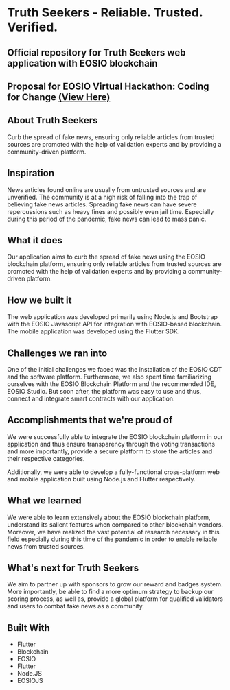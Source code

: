 # Truth Seekers - Reliable. Trusted. Verified.

## Official repository for Truth Seekers web application with EOSIO blockchain

## Proposal for EOSIO Virtual Hackathon: Coding for Change [(View Here)](https://devpost.com/software/truth-seekers)

## About Truth Seekers
Curb the spread of fake news, ensuring only reliable articles from trusted sources are promoted with the help of validation experts and by providing a community-driven platform.

## Inspiration
News articles found online are usually from untrusted sources and are unverified. The community is at a high risk of falling into the trap of believing fake news articles. Spreading fake news can have severe repercussions such as heavy fines and possibly even jail time. Especially during this period of the pandemic, fake news can lead to mass panic.

## What it does
Our application aims to curb the spread of fake news using the EOSIO blockchain platform, ensuring only reliable articles from trusted sources are promoted with the help of validation experts and by providing a community-driven platform.

## How we built it
The web application was developed primarily using Node.js and Bootstrap with the EOSIO Javascript API for integration with EOSIO-based blockchain. The mobile application was developed using the Flutter SDK.

## Challenges we ran into
One of the initial challenges we faced was the installation of the EOSIO CDT and the software platform. Furthermore, we also spent time familiarizing ourselves with the EOSIO Blockchain Platform and the recommended IDE, EOSIO Studio. But soon after, the platform was easy to use and thus, connect and integrate smart contracts with our application.

## Accomplishments that we're proud of
We were successfully able to integrate the EOSIO blockchain platform in our application and thus ensure transparency through the voting transactions and more importantly, provide a secure platform to store the articles and their respective categories.

Additionally, we were able to develop a fully-functional cross-platform web and mobile application built using Node.js and Flutter respectively.

## What we learned
We were able to learn extensively about the EOSIO blockchain platform, understand its salient features when compared to other blockchain vendors. Moreover, we have realized the vast potential of research necessary in this field especially during this time of the pandemic in order to enable reliable news from trusted sources.

## What's next for Truth Seekers
We aim to partner up with sponsors to grow our reward and badges system. More importantly, be able to find a more optimum strategy to backup our scoring process, as well as, provide a global platform for qualified validators and users to combat fake news as a community.

## Built With
- Flutter
- Blockchain
- EOSIO
- Flutter
- Node.JS
- EOSIOJS